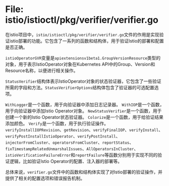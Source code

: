 # File: istio/istioctl/pkg/verifier/verifier.go

在istio项目中，`istio/istioctl/pkg/verifier/verifier.go`文件的作用是实现验证istio部署的功能。它包含了一系列的函数和结构体，用于验证Istio的部署和配置是否正确。

`istioOperatorGVR`变量是`apiextensionsv1beta1.GroupVersionResource`类型的对象，用于表示IstioOperator对象在Kubernetes API中的Group、Version和Resource名称，以便进行相关操作。

`StatusVerifier`结构体表示IstioOperator对象的状态验证器，它包含了一些验证所需的字段和方法。`StatusVerifierOptions`结构体包含了验证器的可选配置选项。

`WithLogger`是一个函数，用于向验证器中添加日志记录器。
`WithIOP`是一个函数，用于向验证器中添加Istio Operator对象。
`NewStatusVerifier`是一个函数，用于创建一个新的Istio Operator状态验证器。
`Colorize`是一个函数，用于给验证结果添加颜色。
`Verify`是一个函数，用于执行验证操作。
`verifyInstallIOPRevision`、`getRevision`、`verifyFinalIOP`、`verifyInstall`、`verifyPostInstallIstioOperator`、`verifyPostInstall`、`injectorFromCluster`、`operatorsFromCluster`、`reportStatus`、`fixTimestampRelatedUnmarshalIssues`、`AllOperatorsInCluster`、`istioVerificationFailureError`和`reportFailure`等函数分别用于实现不同的验证逻辑，比如验证Istio Operator的配置、注入器的部署等。

总体来说，`verifier.go`文件中的函数和结构体实现了对Istio部署的验证操作，并提供了相关的配置选项和错误报告机制。

